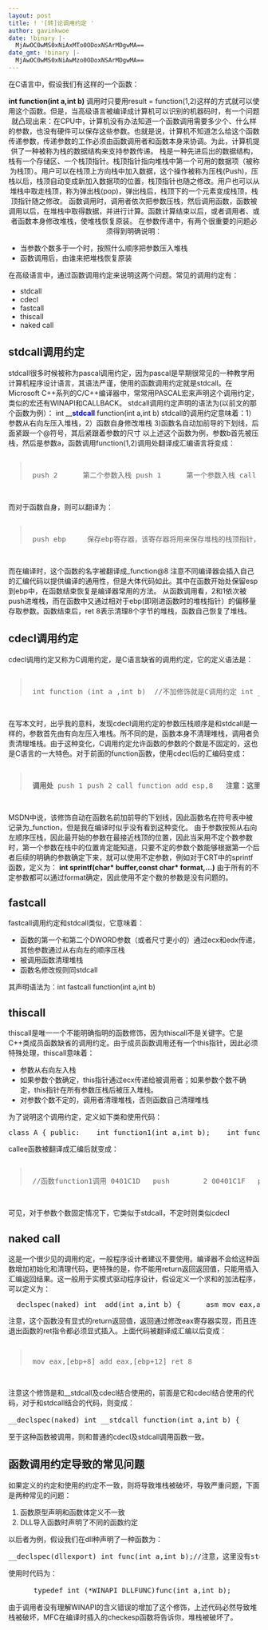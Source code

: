 ```yaml
---
layout: post
title: ! '[转]论调用约定 '
author: gavinkwoe
date: !binary |-
  MjAwOC0wMS0xNiAxMTo0ODoxNSArMDgwMA==
date_gmt: !binary |-
  MjAwOC0wMS0xNiAwMzo0ODoxNSArMDgwMA==
---
```

<p class="postText">在C语言中，假设我们有这样的一个函数：
<p align="center"><strong>int function(int a,int b)</strong>
调用时只要用result = function(1,2)这样的方式就可以使用这个函数。但是，当高级语言被编译成计算机可以识别的机器码时，有一个问题就凸现出来：在CPU中，计算机没有办法知道一个函数调用需要多少个、什么样的参数，也没有硬件可以保存这些参数。也就是说，计算机不知道怎么给这个函数传递参数，传递参数的工作必须由函数调用者和函数本身来协调。为此，计算机提供了一种被称为栈的数据结构来支持参数传递。
栈是一种先进后出的数据结构，栈有一个存储区、一个栈顶指针。栈顶指针指向堆栈中第一个可用的数据项（被称为栈顶）。用户可以在栈顶上方向栈中加入数据，这个操作被称为压栈(Push)，压栈以后，栈顶自动变成新加入数据项的位置，栈顶指针也随之修改。用户也可以从堆栈中取走栈顶，称为弹出栈(pop)，弹出栈后，栈顶下的一个元素变成栈顶，栈顶指针随之修改。
函数调用时，调用者依次把参数压栈，然后调用函数，函数被调用以后，在堆栈中取得数据，并进行计算。函数计算结束以后，或者调用者、或者函数本身修改堆栈，使堆栈恢复原装。
在参数传递中，有两个很重要的问题必须得到明确说明：
<ul>
<li>当参数个数多于一个时，按照什么顺序把参数压入堆栈</li>
<li>函数调用后，由谁来把堆栈恢复原装</li>
</ul>
在高级语言中，通过函数调用约定来说明这两个问题。常见的调用约定有：
<ul>
<li>stdcall</li>
<li>cdecl</li>
<li>fastcall</li>
<li>thiscall</li>
<li>naked call</li>
</ul>
<h2>stdcall调用约定</h2>
stdcall很多时候被称为pascal调用约定，因为pascal是早期很常见的一种教学用计算机程序设计语言，其语法严谨，使用的函数调用约定就是stdcall。在Microsoft C++系列的C/C++编译器中，常常用PASCAL宏来声明这个调用约定，类似的宏还有WINAPI和CALLBACK。
stdcall调用约定声明的语法为(以前文的那个函数为例）：
int __<font color="#0000ff"><strong>stdcall</strong></font> function(int a,int b)
stdcall的调用约定意味着：1）参数从右向左压入堆栈，2）函数自身修改堆栈 3)函数名自动加前导的下划线，后面紧跟一个@符号，其后紧跟着参数的尺寸
以上述这个函数为例，参数b首先被压栈，然后是参数a，函数调用function(1,2)调用处翻译成汇编语言将变成：
<pre>
<blockquote>
 push 2      第二个参数入栈 push 1      第一个参数入栈 call function  调用参数，注意此时自动把cs:eip入栈</blockquote>
</pre>
而对于函数自身，则可以翻译为：
<pre>
<blockquote>
 push ebp     保存ebp寄存器，该寄存器将用来保存堆栈的栈顶指针，可以在函数退出时恢复 mov ebp,esp  保存堆栈指针 mov  eax,[ebp + 8H]  堆栈中ebp指向位置之前依次保存有ebp,cs:eip,a,b,ebp +8指向a add eax,[ebp + 0CH]  堆栈中ebp + 12处保存了b mov  esp,ebp         恢复esp pop ebp ret 8</blockquote>
</pre>
而在编译时，这个函数的名字被翻译成_function@8
注意不同编译器会插入自己的汇编代码以提供编译的通用性，但是大体代码如此。其中在函数开始处保留esp到ebp中，在函数结束恢复是编译器常用的方法。
从函数调用看，2和1依次被push进堆栈，而在函数中又通过相对于ebp(即刚进函数时的堆栈指针）的偏移量存取参数。函数结束后，ret 8表示清理8个字节的堆栈，函数自己恢复了堆栈。
<h2>cdecl调用约定</h2>
cdecl调用约定又称为C调用约定，是C语言缺省的调用约定，它的定义语法是：
<pre>
<blockquote>
 int function (int a ,int b)  //不加修饰就是C调用约定 int __cdecl function(int a,int b)//明确指出C调用约定</blockquote>
</pre>
在写本文时，出乎我的意料，发现cdecl调用约定的参数压栈顺序是和stdcall是一样的，参数首先由有向左压入堆栈。所不同的是，函数本身不清理堆栈，调用者负责清理堆栈。由于这种变化，C调用约定允许函数的参数的个数是不固定的，这也是C语言的一大特色。对于前面的function函数，使用cdecl后的汇编码变成：
<pre>
<blockquote>
 <strong>调用处</strong> push 1 push 2 call function add esp,8   <strong>注意：这里调用者在恢复堆栈</strong> <strong>被调用函数_function处</strong> push ebp     保存ebp寄存器，该寄存器将用来保存堆栈的栈顶指针，可以在函数退出时恢复 mov ebp,esp  保存堆栈指针 mov  eax,[ebp + 8H]  堆栈中ebp指向位置之前依次保存有ebp,cs:eip,a,b,ebp +8指向a add eax,[ebp + 0CH]  堆栈中ebp + 12处保存了b mov  esp,ebp         恢复esp pop ebp ret         <strong>注意，这里没有修改堆栈</strong></blockquote>
</pre>
MSDN中说，该修饰自动在函数名前加前导的下划线，因此函数名在符号表中被记录为_function，但是我在编译时似乎没有看到这种变化。
由于参数按照从右向左顺序压栈，因此最开始的参数在最接近栈顶的位置，因此当采用不定个数参数时，第一个参数在栈中的位置肯定能知道，只要不定的参数个数能够根据第一个后者后续的明确的参数确定下来，就可以使用不定参数，例如对于CRT中的sprintf函数，定义为：
<strong>int sprintf(char* buffer,const char* format,...)</strong>
由于所有的不定参数都可以通过format确定，因此使用不定个数的参数是没有问题的。
<h2>fastcall</h2>
fastcall调用约定和stdcall类似，它意味着：
<ul>
<li>函数的第一个和第二个DWORD参数（或者尺寸更小的）通过ecx和edx传递，其他参数通过从右向左的顺序压栈</li>
<li>被调用函数清理堆栈</li>
<li>函数名修改规则同stdcall</li>
</ul>
其声明语法为：int fastcall function(int a,int b)
<h2>thiscall</h2>
thiscall是唯一一个不能明确指明的函数修饰，因为thiscall不是关键字。它是C++类成员函数缺省的调用约定。由于成员函数调用还有一个this指针，因此必须特殊处理，thiscall意味着：
<ul>
<li>参数从右向左入栈</li>
<li>如果参数个数确定，this指针通过ecx传递给被调用者；如果参数个数不确定，this指针在所有参数压栈后被压入堆栈。</li>
<li>对参数个数不定的，调用者清理堆栈，否则函数自己清理堆栈</li>
</ul>
为了说明这个调用约定，定义如下类和使用代码：
<pre>class A { public:    int function1(int a,int b);    int function2(int a,...); }; int A::function1 (int a,int b) {    return a+b; } #include <stdarg.h></stdarg.h> int A::function2(int a,...) {    va_list ap;    va_start(ap,a);    int i;    int result = 0;    for(i = 0 ; i < a ; i ++)    {       result += va_arg(ap,int);    }    return result; } void callee() {    A a;    a.function1 (1,2);    a.function2(3,1,2,3); }</pre>
callee函数被翻译成汇编后就变成：
<pre>
<blockquote>
 //函数function1调用 0401C1D   push        2 00401C1F   push        1 00401C21   lea         ecx,[ebp-8] 00401C24   call  function1           注意，这里this没有被入栈 //函数function2调用 00401C29   push        3 00401C2B   push        2 00401C2D   push        1 00401C2F   push        3 00401C31   lea         eax,[ebp-8]   这里引入this指针 00401C34   push        eax 00401C35   call   function2 00401C3A   add         esp,14h</blockquote>
</pre>
可见，对于参数个数固定情况下，它类似于stdcall，不定时则类似cdecl
<h2>naked call</h2>
这是一个很少见的调用约定，一般程序设计者建议不要使用。编译器不会给这种函数增加初始化和清理代码，更特殊的是，你不能用return返回返回值，只能用插入汇编返回结果。这一般用于实模式驱动程序设计，假设定义一个求和的加法程序，可以定义为：
<pre>__declspec(naked) int  add(int a,int b) {    __asm mov eax,a    __asm add eax,b    __asm ret  }</pre>
注意，这个函数没有显式的return返回值，返回通过修改eax寄存器实现，而且连退出函数的ret指令都必须显式插入。上面代码被翻译成汇编以后变成：
<pre>
<blockquote>
 mov eax,[ebp+8] add eax,[ebp+12] ret 8</blockquote>
</pre>
注意这个修饰是和__stdcall及cdecl结合使用的，前面是它和cdecl结合使用的代码，对于和stdcall结合的代码，则变成：
<pre>__declspec(naked) int __stdcall function(int a,int b) {     __asm mov eax,a     __asm add eax,b     __asm ret 8        //注意后面的8 }</pre>
至于这种函数被调用，则和普通的cdecl及stdcall调用函数一致。
<h2>函数调用约定导致的常见问题</h2>
如果定义的约定和使用的约定不一致，则将导致堆栈被破坏，导致严重问题，下面是两种常见的问题：
<ol>
<li>函数原型声明和函数体定义不一致</li>
<li>DLL导入函数时声明了不同的函数约定</li>
</ol>
以后者为例，假设我们在dll种声明了一种函数为：
<pre>__declspec(dllexport) int func(int a,int b);//注意，这里没有stdcall，使用的是cdecl</pre>
使用时代码为：
<pre>      typedef int (*WINAPI DLLFUNC)func(int a,int b);       hLib = LoadLibrary(...);       DLLFUNC func = (DLLFUNC)GetProcAddress(...)//这里修改了调用约定       result = func(1,2);//导致错误</pre>
由于调用者没有理解WINAPI的含义错误的增加了这个修饰，上述代码必然导致堆栈被破坏，MFC在编译时插入的checkesp函数将告诉你，堆栈被破坏了。
